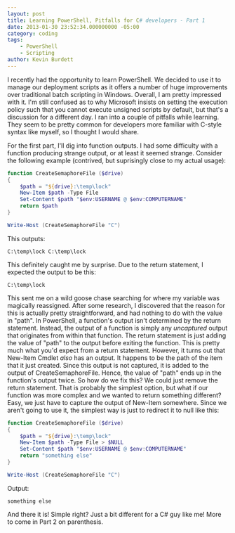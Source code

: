 ```yaml
---
layout: post
title: Learning PowerShell, Pitfalls for C# developers - Part 1
date: 2013-01-30 23:52:34.000000000 -05:00
category: coding
tags:
    - PowerShell
    - Scripting
author: Kevin Burdett
---
```

I recently had the opportunity to learn PowerShell. We decided to use it to manage our deployment scripts as it offers a number of huge improvements over traditional batch scripting in Windows. Overall, I am pretty impressed with it. I'm still confused as to why Microsoft insists on setting the execution policy such that you cannot execute unsigned scripts by default, but that's a discussion for a different day. I ran into a couple of pitfalls while learning. They seem to be pretty common for developers more familiar with C-style syntax like myself, so I thought I would share.

For the first part, I'll dig into function outputs. I had some difficulty with a function producing strange output, or at least it seemed strange. Consider the following example (contrived, but suprisingly close to my actual usage):

```powershell
function CreateSemaphoreFile ($drive)
{
    $path = "${drive}:\temp\lock"
    New-Item $path -Type File
    Set-Content $path "$env:USERNAME @ $env:COMPUTERNAME"
    return $path
}

Write-Host (CreateSemaphoreFile "C")
```

This outputs:

    C:\temp\lock C:\temp\lock

This definitely caught me by surprise. Due to the return statement, I expected the output to be this:

    C:\temp\lock

This sent me on a wild goose chase searching for where my variable was magically reassigned. After some research, I discovered that the reason for this is actually pretty straightforward, and had nothing to do with the value in "path". In PowerShell, a function's output isn't determined by the return statement. Instead, the output of a function is simply any _uncaptured_ output that originates from within that function. The return statement is just adding the value of "path" to the output before exiting the function. This is pretty much what you'd expect from a return statement. However, it turns out that New-Item Cmdlet _also_ has an output. It happens to be the path of the item that it just created. Since this output is not captured, it is added to the output of CreateSemaphoreFile. Hence, the value of "path" ends up in the function's output twice. So how do we fix this? We could just remove the return statement. That is probably the simplest option, but what if our function was more complex and we wanted to return something different? Easy, we just have to capture the output of New-Item somewhere. Since we aren't going to use it, the simplest way is just to redirect it to null like this:

```powershell
function CreateSemaphoreFile ($drive)
{
    $path = "${drive}:\temp\lock"
    New-Item $path -Type File > $NULL
    Set-Content $path "$env:USERNAME @ $env:COMPUTERNAME"
    return "something else"
}

Write-Host (CreateSemaphoreFile "C")
```

Output:

    something else

And there it is! Simple right? Just a bit different for a C# guy like me! More to come in Part 2 on parenthesis.

